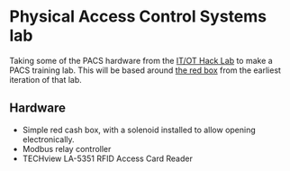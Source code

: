 # Physical Access Control Systems lab

Taking some of the PACS hardware from the [IT/OT Hack
Lab](https://github.com/thisismyrobot/IT-OT-hack-lab) to make a PACS training
lab. This will be based around [the red
box](https://github.com/thisismyrobot/IT-OT-hack-lab/blob/df48e1e9c3eb5dedd9a71def0c8c5bff6352a379/img/lab.jpg)
from the earliest iteration of that lab.

## Hardware

 - Simple red cash box, with a solenoid installed to allow opening electronically.
 - Modbus relay controller
 - TECHview LA-5351 RFID Access Card Reader
